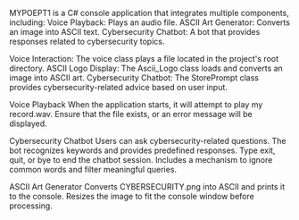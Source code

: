 MYPOEPT1 is a C# console application that integrates multiple components, including:
Voice Playback: Plays an audio file.
ASCII Art Generator: Converts an image into ASCII text.
Cybersecurity Chatbot: A bot that provides responses related to cybersecurity topics.

Voice Interaction: The voice class plays a file located in the project's root directory.
ASCII Logo Display: The Ascii_Logo class loads and converts an image into ASCII art.
Cybersecurity Chatbot: The StorePrompt class provides cybersecurity-related advice based on user input.

Voice Playback
When the application starts, it will attempt to play my record.wav.
Ensure that the file exists, or an error message will be displayed.

Cybersecurity Chatbot
Users can ask cybersecurity-related questions.
The bot recognizes keywords and provides predefined responses.
Type exit, quit, or bye to end the chatbot session.
Includes a mechanism to ignore common words and filter meaningful queries.

ASCII Art Generator
Converts CYBERSECURITY.png into ASCII and prints it to the console.
Resizes the image to fit the console window before processing.

